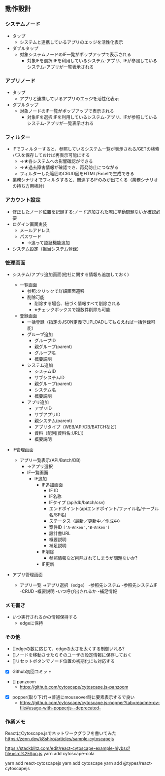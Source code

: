 
## 動作設計

### システムノード

- タップ
  - システムと連携しているアプリのエッジを活性化表示
- ダブルタップ
  - 対象システムノードのIF一覧がポップアップで表示される
    - 対象IFを選択:IFを利用しているシステム-アプリ、IFが参照しているシステム-アプリが一覧表示される

### アプリノード

- タップ
  - アプリと連携しているアプリのエッジを活性化表示
- ダブルタップ
  - 対象ノードのIF一覧がポップアップで表示される
    - 対象IFを選択:IFを利用しているシステム-アプリ、IFが参照しているシステム-アプリが一覧表示される

### フィルター

- IFでフィルターすると、参照しているシステム一覧が表示される/GETの検索パスを保存しておけば再表示可能にする
  - →★各システムへの影響確認ができる
  - →★過去障害情報が確認でき、再発防止につながる
  - フィルターした範囲のCRUD図をHTML/Excelで生成できる
- 業務シナリオでフィルタすると、関連するIFのみが出てくる（業務シナリオの持ち方用検討）

### アカウント設定

- 修正したノード位置を記録する:ノード追加された際に挙動問題ないか確認必要
- ログイン画面実装
  - メールアドレス
  - パスワード
    - →追って認証機能追加
- システム設定（担当システム登録）

### 管理画面

- システム/アプリ追加画面(他社に関する情報も追加しておく)
  - 一覧画面
    - 参照:クリックで詳細画面遷移
    - 削除可能
      - 削除する場合、紐づく情報すべて削除される
      - ※チェックボックスで複数件削除も可能
  - 登録画面
    - 一括登録（指定のJSON定義でUPLOADしてもらえれば一括登録可能）
    - グループ追加
      - グループID
      - 親グループ(parent)
      - グループ名
      - 概要説明
    - システム追加
      - システムID
      - サブシステムID
      - 親グループ(parent)
      - システム名
      - 概要説明
    - アプリ追加
      - アプリID
      - サブアプリID
      - 親システム(parent)
      - アプリタイプ（WEB/API/DB/BATCHなど）
      - 資料（配列[資料名:URL]）
      - 概要説明
- IF管理画面
  - アプリ一覧表示(API/Batch/DB)
    - →アプリ選択
    - IF一覧画面
      - IF追加
        - IF追加画面
          - IF ID
          - IF名称
          - IFタイプ (api/db/batch/csv)
          - エンドポイント(apiエンドポイント/ファイル名/テーブル名/SP名)
          - ステータス（最新／更新中／作成中）
          - 案件ID `['A-Anken','B-Anken']`
          - 設計書URL
          - 概要説明
          - 補足説明
        - IF削除
          - 参照情報など削除されてしまうが問題ないか?
        - IF更新

- アプリ管理画面
  - アプリ一覧
    →アプリ選択（edge）
       -参照先システム
       -参照先システムIF
       -CRUD
       -概要説明
       -いつ呼び出されるか
       -補足情報

### メモ書き

- いつ実行されるかの情報保持する
  - edgeに保持

### その他

- []edgeの数に応じて、edgeの太さを太くする制御いれる?
- []ノードを移動させたらそのユーザの設定情報に保存しておく
- []リセットボタンでノード位置の初期化にも対応する

- [x] Github初回コミット
- [] panzoom
  - <https://github.com/cytoscape/cytoscape.js-panzoom>
- [x] popper(取り下げ)→普通にmouseover時に要素表示するで良い
  - <https://github.com/cytoscape/cytoscape.js-popper?tab=readme-ov-file#usage-with-popperjs--deprecated->

### 作業メモ

ReactにCytoscape.jsでネットワークグラフを書いてみた
https://zenn.dev/k8shiro/articles/sample-cytoscapejs

https://stackblitz.com/edit/react-cytoscape-example-hiybsx?file=src%2FApp.js
yarn add cytoscape-cola

yarn add react-cytoscapejs
yarn add cytoscape
yarn add @types/react-cytoscapejs
